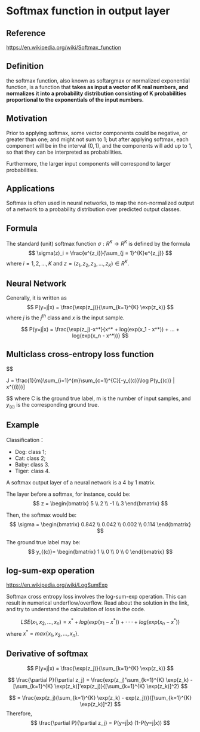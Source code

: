# Softmax function in output layer
<script type="text/javascript" src="http://cdn.mathjax.org/mathjax/latest/MathJax.js?config=default"></script>
## Reference

https://en.wikipedia.org/wiki/Softmax_function

## Definition
the softmax function, also known as softargmax or normalized exponential function, is a function that **takes as input a vector of K real numbers, and normalizes it into a probability distribution consisting of K probabilities proportional to the exponentials of the input numbers.** 

## Motivation
Prior to applying softmax, some vector components could be negative, or greater than one; and might not sum to 1; but after applying softmax, each component will be in the interval $(0,1)$, and the components will add up to 1, so that they can be interpreted as probabilities. 

Furthermore, the larger input components will correspond to larger probabilities. 

## Applications
Softmax is often used in neural networks, to map the non-normalized output of a network to a probability distribution over predicted output classes.

## Formula
The standard (unit) softmax function $\sigma: R^{K} \rightarrow R^{K}$ is defined by the formula
$$
\sigma(z)_i = \frac{e^{z_i}}{\sum_{j = 1}^{K}e^{z_j}}
$$
where $i = 1, 2, ..., K$ and $z = (z_1, z_2, z_3, ..., z_K) \in R^{K}$.

## Neural Network
Generally, it is written as
$$
P(y=j|x) = \frac{\exp(z_j)}{\sum_{k=1}^{K} \exp(z_k)}
$$
where $j$ is the $j^{th}$ class and $x$ is the input sample.

$$
P(y=j|x) = \frac{\exp(z_j)-x^*}{x^* + log(exp(x_1 - x^*)) + ... + log(exp(x_n - x^*))}
$$

## Multiclass cross-entropy loss function
$$

J = \frac{1}{m}\sum_{i=1}^{m}\sum_{c=1}^{C}[-y_{(c)}\log P(y_{(c)} | x^{(i)})]

$$
where C is the ground true label, m is the number of input samples, and $y_{(c)}$ is the corresponding ground true.

## Example
Classification：
- Dog: class 1;
- Cat: class 2;
- Baby: class 3.
- Tiger: class 4.

A softmax output layer of a neural network is a 4 by 1 matrix.

The layer before a softmax, for instance, could be:
$$
z = 
\begin{bmatrix}
5 \\
2 \\
-1 \\
3
\end{bmatrix}
$$

Then, the softmax would be:
$$
\sigma = 
\begin{bmatrix}
0.842 \\
0.042 \\
0.002 \\
0.114
\end{bmatrix}
$$

The ground true label may be:
$$
y_{(c)}=
\begin{bmatrix}
1 \\
0 \\
0 \\
0
\end{bmatrix}
$$

## log-sum-exp operation
https://en.wikipedia.org/wiki/LogSumExp

Softmax cross entropy loss involves the log-sum-exp operation. This can result in numerical underflow/overflow. Read about the solution in the link, and try to understand the calculation of loss in the code.

$$
LSE(x_1, x_2, ..., x_n) = x^* + log(exp(x_1 - x^*)) + \cdot \cdot \cdot + log(exp(x_n - x^*))
$$
where $x^* = max\{x_1, x_2, ... ,x_n\}$. 

## Derivative of softmax
$$
P(y=j|x) = \frac{\exp(z_j)}{\sum_{k=1}^{K} \exp(z_k)}
$$

$$
\frac{\partial P}{\partial z_j} 
= \frac{exp(z_j)'\sum_{k=1}^{K} \exp(z_k) - [\sum_{k=1}^{K} \exp(z_k)]'exp(z_j)}{[\sum_{k=1}^{K} \exp(z_k)]^2} 
$$

$$
= \frac{exp(z_j)(\sum_{k=1}^{K} \exp(z_k) - exp(z_j))}{[\sum_{k=1}^{K} \exp(z_k)]^2}
$$
Therefore, 
$$
\frac{\partial P}{\partial z_j} = P(y=j|x) (1-P(y=j|x))
$$

